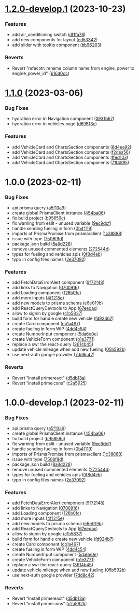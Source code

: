 # [1.2.0-develop.1](https://github.com/Bedol/fuelion-tracker/compare/v1.1.0...v1.2.0-develop.1) (2023-10-23)


### Features

* add air_conditioning switch ([df1fa78](https://github.com/Bedol/fuelion-tracker/commit/df1fa78b99fedf4dab1d1cc53a66f400b54ffe0b))
* add new components for layout ([ed53342](https://github.com/Bedol/fuelion-tracker/commit/ed53342bcc0394a79848185eaf380f82f9e97389))
* add slider with tooltip component ([bb96203](https://github.com/Bedol/fuelion-tracker/commit/bb962035daa0db9ae7490cf014a2aacbe17172c8))


### Reverts

* Revert "refacotr: rename column name from engine_power to engine_power_id" ([616d0cc](https://github.com/Bedol/fuelion-tracker/commit/616d0cc81005a3970662560c044c7dbd2a281427))

# [1.1.0](https://github.com/Bedol/fuelion-tracker/compare/v1.0.0...v1.1.0) (2023-03-06)


### Bug Fixes

* hydration error in Navigation component ([0931b67](https://github.com/Bedol/fuelion-tracker/commit/0931b6770ff8e29c231d6b9f8a2828b8ad9e61f6))
* hydration error in vehicles page ([d69813c](https://github.com/Bedol/fuelion-tracker/commit/d69813cb9e5717bba3a01d3b52bfc54ebd9483df))


### Features

* add VehicleCard and ChartsSection components ([8d4ee92](https://github.com/Bedol/fuelion-tracker/commit/8d4ee92909ae6a8944a3c0b4a201fcd15710971d))
* add VehicleCard and ChartsSection components ([f2dea56](https://github.com/Bedol/fuelion-tracker/commit/f2dea563e7a235c9b7295ad4559e76282ee7c3a9))
* add VehicleCard and ChartsSection components ([ffed103](https://github.com/Bedol/fuelion-tracker/commit/ffed1031983fcdc750be1aad339e16d8cecf471a))
* add VehicleCard and ChartsSection components ([71f4895](https://github.com/Bedol/fuelion-tracker/commit/71f4895347bacc8f9b73b73e5277caf785add1ac))

# 1.0.0 (2023-02-11)


### Bug Fixes

* api prisma query ([a5f10a9](https://github.com/Bedol/fuelion-tracker/commit/a5f10a9e5e19bcef85e97f1f0f429939b2f83973))
* create global PrismaClient instance ([454ba06](https://github.com/Bedol/fuelion-tracker/commit/454ba06b4fbbfd81043c5d88c7e2db9976408e2a))
* fix build project ([b95656c](https://github.com/Bedol/fuelion-tracker/commit/b95656c0bfe86ea88d2d7008dde976af14f1d09a))
* fix warning from eslit - unused variable ([9ec9dcf](https://github.com/Bedol/fuelion-tracker/commit/9ec9dcfe055e6bea42a5b8a51ade532e7e94dae7))
* handle sending fueling in form ([0b4f119](https://github.com/Bedol/fuelion-tracker/commit/0b4f1193a03065af3dd01c1f9413240058f31251))
* imports of PrismaPromise from prisma/client ([1c38888](https://github.com/Bedol/fuelion-tracker/commit/1c38888124b2a2e4c49303c1be44982e1ada361f))
* issue with type ([7506f8d](https://github.com/Bedol/fuelion-tracker/commit/7506f8d29dedbc69b6049cfda81261cfad0686bf))
* package.json build ([8a8d228](https://github.com/Bedol/fuelion-tracker/commit/8a8d228e71b948e8d7a688bba2555af78196b38b))
* remove unused commented elements ([272544d](https://github.com/Bedol/fuelion-tracker/commit/272544d70c3297efe66f974fa4c0018f083d54b3))
* types for fueling and vehicles apis ([0f8d4eb](https://github.com/Bedol/fuelion-tracker/commit/0f8d4eb162d73dc959539897ebecbca6b3d543a7))
* typo in config files names ([2e37092](https://github.com/Bedol/fuelion-tracker/commit/2e370920e72169ed7ed6ceb9d28488ca773b4929))


### Features

* add FetchDataErrorAlert component ([9f72148](https://github.com/Bedol/fuelion-tracker/commit/9f72148a5ff97417ba8b35f18f5e73d0f97a2f49))
* add links to Navigation ([0700916](https://github.com/Bedol/fuelion-tracker/commit/07009165734f30414080c37023f88dbbc1af4b03))
* add Loading component ([126b0fc](https://github.com/Bedol/fuelion-tracker/commit/126b0fc0b8f70300f9121eb9cb927a4e990aa148))
* add more inputs ([4f1215e](https://github.com/Bedol/fuelion-tracker/commit/4f1215ebecb17a02ad288e25d24817f074a06a5c))
* add new models to prisma schema ([e6e019b](https://github.com/Bedol/fuelion-tracker/commit/e6e019b53ced595cb88f535a633098329da2dc2d))
* add ReactQueryDevtools to App ([67eedac](https://github.com/Bedol/fuelion-tracker/commit/67eedacfe046a1ca032576d6c87a4e78e4daa192))
* allow to signin by google ([c1b5837](https://github.com/Bedol/fuelion-tracker/commit/c1b5837ff064f2d77f87ba188602bc730bca7aee))
* build form for handle create new vehicle ([fd924b7](https://github.com/Bedol/fuelion-tracker/commit/fd924b75d4707b41b72c9387bfd1dc7e98ab6c29))
* create Card component ([cb1a497](https://github.com/Bedol/fuelion-tracker/commit/cb1a497d465f89b1bc907b8681fbf6fcc8d9466c))
* create fueling in form WIP ([4dd4c54](https://github.com/Bedol/fuelion-tracker/commit/4dd4c54d6fd816e1112538ef9b9d63b73be67b84))
* create NumberInput component ([5da6e0e](https://github.com/Bedol/fuelion-tracker/commit/5da6e0ead54937b8f263cb27f8a4b258f41b1e99))
* create VehicleForm component ([b1e3771](https://github.com/Bedol/fuelion-tracker/commit/b1e3771b6f32a9defc74c17cf2be2b430ab9db68))
* replace a swr the react-query ([3614b45](https://github.com/Bedol/fuelion-tracker/commit/3614b45ba9a66b6a51f33b6a9cdac188eff5c952))
* update vehicle mileage when add new fueling ([05b592b](https://github.com/Bedol/fuelion-tracker/commit/05b592b86c5d18eeaf473eb8e80f522ea38d6f3e))
* use next-auth google provider ([7dd8c42](https://github.com/Bedol/fuelion-tracker/commit/7dd8c428fa862dafbce62314bfe38e5723688fa5))


### Reverts

* Revert "Install primereact" ([d5db13a](https://github.com/Bedol/fuelion-tracker/commit/d5db13af28b3135e5c4e94fa62cdced844622b3e))
* Revert "install primeicons" ([c2a5925](https://github.com/Bedol/fuelion-tracker/commit/c2a59253e493edc76f355636c368f2c63c94b116))

# 1.0.0-develop.1 (2023-02-11)


### Bug Fixes

* api prisma query ([a5f10a9](https://github.com/Bedol/fuelion-tracker/commit/a5f10a9e5e19bcef85e97f1f0f429939b2f83973))
* create global PrismaClient instance ([454ba06](https://github.com/Bedol/fuelion-tracker/commit/454ba06b4fbbfd81043c5d88c7e2db9976408e2a))
* fix build project ([b95656c](https://github.com/Bedol/fuelion-tracker/commit/b95656c0bfe86ea88d2d7008dde976af14f1d09a))
* fix warning from eslit - unused variable ([9ec9dcf](https://github.com/Bedol/fuelion-tracker/commit/9ec9dcfe055e6bea42a5b8a51ade532e7e94dae7))
* handle sending fueling in form ([0b4f119](https://github.com/Bedol/fuelion-tracker/commit/0b4f1193a03065af3dd01c1f9413240058f31251))
* imports of PrismaPromise from prisma/client ([1c38888](https://github.com/Bedol/fuelion-tracker/commit/1c38888124b2a2e4c49303c1be44982e1ada361f))
* issue with type ([7506f8d](https://github.com/Bedol/fuelion-tracker/commit/7506f8d29dedbc69b6049cfda81261cfad0686bf))
* package.json build ([8a8d228](https://github.com/Bedol/fuelion-tracker/commit/8a8d228e71b948e8d7a688bba2555af78196b38b))
* remove unused commented elements ([272544d](https://github.com/Bedol/fuelion-tracker/commit/272544d70c3297efe66f974fa4c0018f083d54b3))
* types for fueling and vehicles apis ([0f8d4eb](https://github.com/Bedol/fuelion-tracker/commit/0f8d4eb162d73dc959539897ebecbca6b3d543a7))
* typo in config files names ([2e37092](https://github.com/Bedol/fuelion-tracker/commit/2e370920e72169ed7ed6ceb9d28488ca773b4929))


### Features

* add FetchDataErrorAlert component ([9f72148](https://github.com/Bedol/fuelion-tracker/commit/9f72148a5ff97417ba8b35f18f5e73d0f97a2f49))
* add links to Navigation ([0700916](https://github.com/Bedol/fuelion-tracker/commit/07009165734f30414080c37023f88dbbc1af4b03))
* add Loading component ([126b0fc](https://github.com/Bedol/fuelion-tracker/commit/126b0fc0b8f70300f9121eb9cb927a4e990aa148))
* add more inputs ([4f1215e](https://github.com/Bedol/fuelion-tracker/commit/4f1215ebecb17a02ad288e25d24817f074a06a5c))
* add new models to prisma schema ([e6e019b](https://github.com/Bedol/fuelion-tracker/commit/e6e019b53ced595cb88f535a633098329da2dc2d))
* add ReactQueryDevtools to App ([67eedac](https://github.com/Bedol/fuelion-tracker/commit/67eedacfe046a1ca032576d6c87a4e78e4daa192))
* allow to signin by google ([c1b5837](https://github.com/Bedol/fuelion-tracker/commit/c1b5837ff064f2d77f87ba188602bc730bca7aee))
* build form for handle create new vehicle ([fd924b7](https://github.com/Bedol/fuelion-tracker/commit/fd924b75d4707b41b72c9387bfd1dc7e98ab6c29))
* create Card component ([cb1a497](https://github.com/Bedol/fuelion-tracker/commit/cb1a497d465f89b1bc907b8681fbf6fcc8d9466c))
* create fueling in form WIP ([4dd4c54](https://github.com/Bedol/fuelion-tracker/commit/4dd4c54d6fd816e1112538ef9b9d63b73be67b84))
* create NumberInput component ([5da6e0e](https://github.com/Bedol/fuelion-tracker/commit/5da6e0ead54937b8f263cb27f8a4b258f41b1e99))
* create VehicleForm component ([b1e3771](https://github.com/Bedol/fuelion-tracker/commit/b1e3771b6f32a9defc74c17cf2be2b430ab9db68))
* replace a swr the react-query ([3614b45](https://github.com/Bedol/fuelion-tracker/commit/3614b45ba9a66b6a51f33b6a9cdac188eff5c952))
* update vehicle mileage when add new fueling ([05b592b](https://github.com/Bedol/fuelion-tracker/commit/05b592b86c5d18eeaf473eb8e80f522ea38d6f3e))
* use next-auth google provider ([7dd8c42](https://github.com/Bedol/fuelion-tracker/commit/7dd8c428fa862dafbce62314bfe38e5723688fa5))


### Reverts

* Revert "Install primereact" ([d5db13a](https://github.com/Bedol/fuelion-tracker/commit/d5db13af28b3135e5c4e94fa62cdced844622b3e))
* Revert "install primeicons" ([c2a5925](https://github.com/Bedol/fuelion-tracker/commit/c2a59253e493edc76f355636c368f2c63c94b116))

